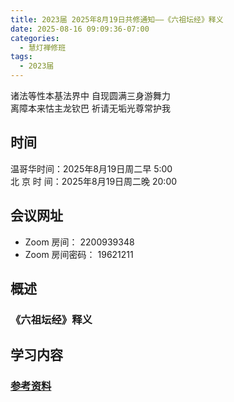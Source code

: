 ```yaml
---
title: 2023届 2025年8月19日共修通知——《六祖坛经》释义
date: 2025-08-16 09:09:36-07:00
categories:
  - 慧灯禅修班
tags:
  - 2023届
---
```

诸法等性本基法界中 自现圆满三身游舞力\
离障本来怙主龙钦巴 祈请无垢光尊常护我

## 时间

温哥华时间：2025年8月19日周二早 5:00\
北 京 时 间：2025年8月19日周二晚 20:00

## 会议网址

* Zoom 房间： 2200939348[](https://us02web.zoom.us/j/7672270786?pwd=bjRzNVpOT0g1cWF3WWVqVE1PZzlWZz09)
* Zoom 房间密码： 19621211

## 概述

### 《六祖坛经》释义

## 学习内容[](https://s3.ap-northeast-1.wasabisys.com/hdcx/hdv/f/up/%E6%A2%A6%E5%B9%BB%E4%B8%96%E7%95%8C.md.pdf)[](https://www.huidengvan.com/f/up/%E8%AF%AD%E5%8A%A0%E6%8C%81%E7%9A%84%E4%BF%AE%E6%B3%952022.pdf)[](https://www.huidengchanxiu.net/books/b2/2-15)[](https://s3.ap-northeast-1.wasabisys.com/hdcx/hdv/f/up/%E4%BD%9B%E6%95%99%E7%9A%84%E4%B8%96%E7%95%8C%E8%A7%82.md.pdf)

### [参考资料](https://www.fohuifayu.com/index.php/download/yinshipin-xiazai?view=items&gid=8.25)